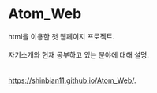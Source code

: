 # Atom_Web
html을 이용한 첫 웹페이지 프로젝트.<br><br>자기소개와 현재 공부하고 있는 분야에 대해 설명.
<br><br><br> https://shinbian11.github.io/Atom_Web/.
